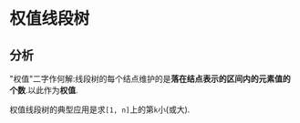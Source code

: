 # 权值线段树

## 分析

"权值"二字作何解:线段树的每个结点维护的是**落在结点表示的区间内的元素值的个数**.以此作为**权值**.

权值线段树的典型应用是求`[1, n]`上的第`k`小(或大).